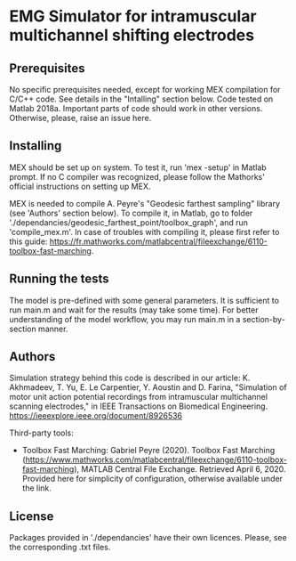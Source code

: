 # EMG Simulator for intramuscular multichannel shifting electrodes

## Prerequisites
No specific prerequisites needed, except for working MEX compilation for C/C++ code. See details in the "Intalling" section below. Code tested on Matlab 2018a. Important parts of code should work in other versions. Otherwise, please, raise an issue here.

## Installing
MEX should be set up on system. To test it, run 'mex -setup' in Matlab prompt. If no C compiler was recognized, please follow the Mathorks' official instructions on setting up MEX.

MEX is needed to compile A. Peyre's "Geodesic farthest sampling" library (see 'Authors' section below). To compile it, in Matlab, go to folder './dependancies/geodesic_farthest_point/toolbox_graph', and run 'compile_mex.m'. In case of troubles with compiling it, please first refer to this guide: https://fr.mathworks.com/matlabcentral/fileexchange/6110-toolbox-fast-marching.

## Running the tests
The model is pre-defined with some general parameters. It is sufficient to run main.m and wait for the results (may take some time). For better understanding of the model workflow, you may run main.m in a section-by-section manner.

## Authors
Simulation strategy behind this code is described in our article: 
K. Akhmadeev, T. Yu, E. Le Carpentier, Y. Aoustin and D. Farina, "Simulation of motor unit action potential recordings from intramuscular multichannel scanning electrodes," in IEEE Transactions on Biomedical Engineering. https://ieeexplore.ieee.org/document/8926536

Third-party tools: 
- Toolbox Fast Marching: Gabriel Peyre (2020). Toolbox Fast Marching (https://www.mathworks.com/matlabcentral/fileexchange/6110-toolbox-fast-marching), MATLAB Central File Exchange. Retrieved April 6, 2020. Provided here for simplicity of configuration, otherwise available under the link.

## License
Packages provided in './dependancies' have their own licences. Please, see the corresponding .txt files.


